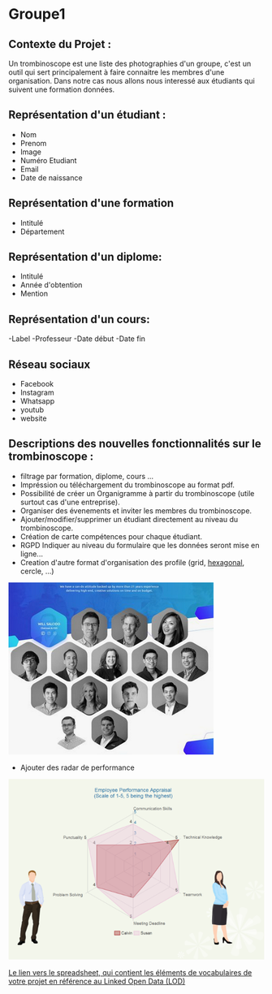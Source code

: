 # Groupe1
## Contexte du Projet :
Un trombinoscope est une liste des photographies d'un groupe, c'est un outil qui sert principalement à faire connaitre les membres d'une organisation.
Dans notre cas nous allons nous interessé aux étudiants qui suivent une formation données.

## Représentation d'un étudiant :
- Nom
- Prenom
- Image
- Numéro Etudiant
- Email
- Date de naissance

## Représentation d'une formation 
- Intitulé
- Département

## Représentation d'un diplome:
- Intitulé 
- Année d'obtention 
- Mention

## Représentation d'un cours:
-Label
-Professeur 
-Date début 
-Date fin

## Réseau sociaux 
- Facebook
- Instagram
- Whatsapp
- youtub
- website

## Descriptions des nouvelles fonctionnalités sur le trombinoscope :
- filtrage par formation, diplome, cours ...
- Impréssion ou téléchargement du trombinoscope au format pdf.
- Possibilité de créer un Organigramme à partir du trombinoscope (utile surtout cas d'une entreprise).
- Organiser des évenements et inviter les membres du trombinoscope.
- Ajouter/modifier/supprimer un étudiant directement au niveau du trombinoscope.
- Création de carte compétences pour chaque étudiant.
- RGPD Indiquer au niveau du formulaire que les données seront mise en ligne...
- Creation d'autre format d'organisation des profile (grid, [hexagonal](https://dribbble.com/shots/5828887-Analytics-Team-Page-Design/attachments/1256384), cercle, ...)

![](images/hexagonal.png)

- Ajouter des radar de performance

![](images/emp.png)

[Le lien vers le spreadsheet, qui contient les éléments de vocabulaires de votre projet en référence au Linked Open Data (LOD)](https://docs.google.com/spreadsheets/d/1GTKb_AVEEEfUeoW0lq3erNvL1CUbH_JVn1rgX13scYo/edit?ts=5f9f2916#gid=0)